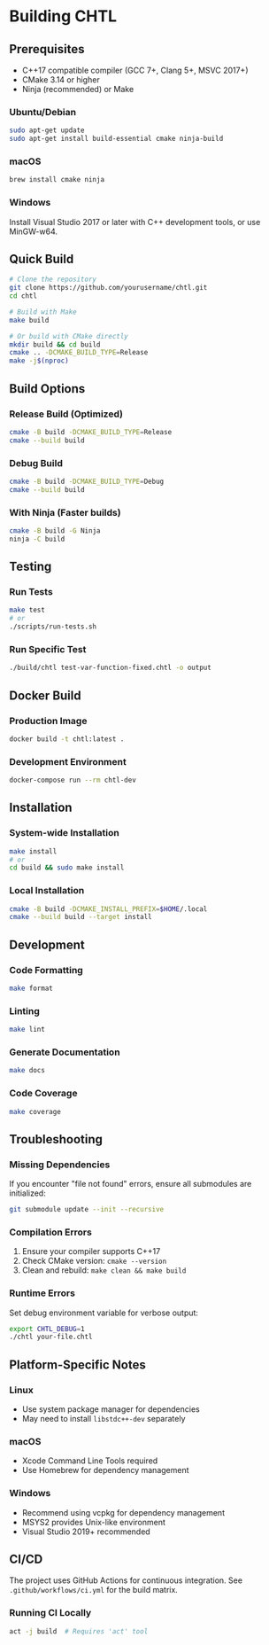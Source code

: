 # Building CHTL

## Prerequisites

- C++17 compatible compiler (GCC 7+, Clang 5+, MSVC 2017+)
- CMake 3.14 or higher
- Ninja (recommended) or Make

### Ubuntu/Debian
```bash
sudo apt-get update
sudo apt-get install build-essential cmake ninja-build
```

### macOS
```bash
brew install cmake ninja
```

### Windows
Install Visual Studio 2017 or later with C++ development tools, or use MinGW-w64.

## Quick Build

```bash
# Clone the repository
git clone https://github.com/yourusername/chtl.git
cd chtl

# Build with Make
make build

# Or build with CMake directly
mkdir build && cd build
cmake .. -DCMAKE_BUILD_TYPE=Release
make -j$(nproc)
```

## Build Options

### Release Build (Optimized)
```bash
cmake -B build -DCMAKE_BUILD_TYPE=Release
cmake --build build
```

### Debug Build
```bash
cmake -B build -DCMAKE_BUILD_TYPE=Debug
cmake --build build
```

### With Ninja (Faster builds)
```bash
cmake -B build -G Ninja
ninja -C build
```

## Testing

### Run Tests
```bash
make test
# or
./scripts/run-tests.sh
```

### Run Specific Test
```bash
./build/chtl test-var-function-fixed.chtl -o output
```

## Docker Build

### Production Image
```bash
docker build -t chtl:latest .
```

### Development Environment
```bash
docker-compose run --rm chtl-dev
```

## Installation

### System-wide Installation
```bash
make install
# or
cd build && sudo make install
```

### Local Installation
```bash
cmake -B build -DCMAKE_INSTALL_PREFIX=$HOME/.local
cmake --build build --target install
```

## Development

### Code Formatting
```bash
make format
```

### Linting
```bash
make lint
```

### Generate Documentation
```bash
make docs
```

### Code Coverage
```bash
make coverage
```

## Troubleshooting

### Missing Dependencies
If you encounter "file not found" errors, ensure all submodules are initialized:
```bash
git submodule update --init --recursive
```

### Compilation Errors
1. Ensure your compiler supports C++17
2. Check CMake version: `cmake --version`
3. Clean and rebuild: `make clean && make build`

### Runtime Errors
Set debug environment variable for verbose output:
```bash
export CHTL_DEBUG=1
./chtl your-file.chtl
```

## Platform-Specific Notes

### Linux
- Use system package manager for dependencies
- May need to install `libstdc++-dev` separately

### macOS
- Xcode Command Line Tools required
- Use Homebrew for dependency management

### Windows
- Recommend using vcpkg for dependency management
- MSYS2 provides Unix-like environment
- Visual Studio 2019+ recommended

## CI/CD

The project uses GitHub Actions for continuous integration. See `.github/workflows/ci.yml` for the build matrix.

### Running CI Locally
```bash
act -j build  # Requires 'act' tool
```
